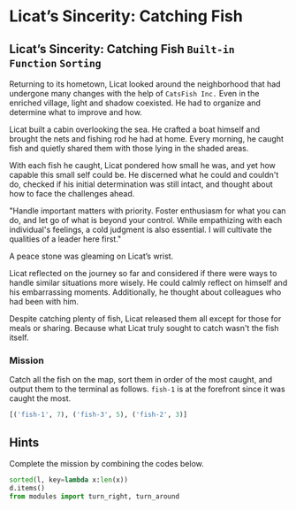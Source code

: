 # Licat’s Sincerity: Catching Fish

## Licat’s Sincerity: Catching Fish `Built-in Function` `Sorting`

Returning to its hometown, Licat looked around the neighborhood that had undergone many changes with the help of `CatsFish Inc.` Even in the enriched village, light and shadow coexisted. He had to organize and determine what to improve and how.

Licat built a cabin overlooking the sea. He crafted a boat himself and brought the nets and fishing rod he had at home. Every morning, he caught fish and quietly shared them with those lying in the shaded areas.

With each fish he caught, Licat pondered how small he was, and yet how capable this small self could be. He discerned what he could and couldn't do, checked if his initial determination was still intact, and thought about how to face the challenges ahead.

"Handle important matters with priority. Foster enthusiasm for what you can do, and let go of what is beyond your control. While empathizing with each individual's feelings, a cold judgment is also essential. I will cultivate the qualities of a leader here first."

A peace stone was gleaming on Licat’s wrist.

Licat reflected on the journey so far and considered if there were ways to handle similar situations more wisely. He could calmly reflect on himself and his embarrassing moments. Additionally, he thought about colleagues who had been with him.

Despite catching plenty of fish, Licat released them all except for those for meals or sharing. Because what Licat truly sought to catch wasn't the fish itself.

### Mission
Catch all the fish on the map, sort them in order of the most caught, and output them to the terminal as follows. `fish-1` is at the forefront since it was caught the most.

```python
[('fish-1', 7), ('fish-3', 5), ('fish-2', 3)]
```

## Hints
Complete the mission by combining the codes below.
```python
sorted(l, key=lambda x:len(x))
d.items()
from modules import turn_right, turn_around
```